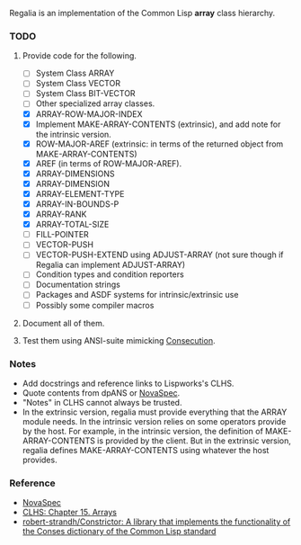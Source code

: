 Regalia is an implementation of the Common Lisp **array** class hierarchy.

### TODO

1. Provide code for the following.

   + [ ] System Class ARRAY 
   + [ ] System Class VECTOR
   + [ ] System Class BIT-VECTOR
   + [ ] Other specialized array classes.
   + [X] ARRAY-ROW-MAJOR-INDEX
   + [X] Implement MAKE-ARRAY-CONTENTS (extrinsic), and add note for the intrinsic version.
   + [X] ROW-MAJOR-AREF (extrinsic: in terms of the returned object from MAKE-ARRAY-CONTENTS)
   + [X] AREF (in terms of ROW-MAJOR-AREF).
   + [X] ARRAY-DIMENSIONS
   + [X] ARRAY-DIMENSION
   + [X] ARRAY-ELEMENT-TYPE 
   + [X] ARRAY-IN-BOUNDS-P
   + [X] ARRAY-RANK
   + [X] ARRAY-TOTAL-SIZE
   + [ ] FILL-POINTER
   + [ ] VECTOR-PUSH
   + [ ] VECTOR-PUSH-EXTEND using ADJUST-ARRAY (not sure though if Regalia can implement ADJUST-ARRAY)
   + [ ] Condition types and condition reporters
   + [ ] Documentation strings 
   + [ ] Packages and ASDF systems for intrinsic/extrinsic use
   + [ ] Possibly some compiler macros 

2. Document all of them.

3. Test them using ANSI-suite mimicking [Consecution](https://github.com/s-expressionists/Consecution/).

### Notes

+ Add docstrings and reference links to Lispworks's CLHS. 
+ Quote contents from dpANS or [NovaSpec](https://novaspec.org/cl/).
+ "Notes" in CLHS cannot always be trusted.
+ In the extrinsic version, regalia must provide everything that the ARRAY
  module needs. In the intrinsic version relies on some operators provide by
  the host. For example, in the intrinsic version, the definition of
  MAKE-ARRAY-CONTENTS is provided by the client. But in the extrinsic version,
  regalia defines MAKE-ARRAY-CONTENTS using whatever the host provides.

### Reference

+ [NovaSpec](https://novaspec.org/cl/)
+ [CLHS: Chapter 15. Arrays](https://www.lispworks.com/documentation/lw60/CLHS/Body/15_.htm)
+ [robert-strandh/Constrictor: A library that implements the functionality of the Conses dictionary of the Common Lisp standard](https://github.com/robert-strandh/Constrictor)
